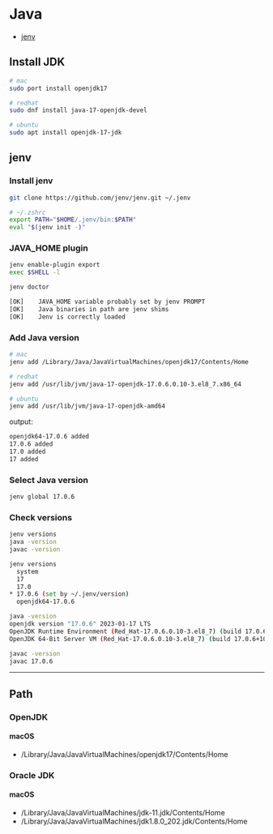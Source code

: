 # Java

- [jenv](https://github.com/jenv/jenv)

## Install JDK

```bash
# mac
sudo port install openjdk17

# redhat
sudo dnf install java-17-openjdk-devel

# ubuntu
sudo apt install openjdk-17-jdk
```

## jenv

### Install jenv

```bash
git clone https://github.com/jenv/jenv.git ~/.jenv
```

```bash
# ~/.zshrc
export PATH="$HOME/.jenv/bin:$PATH"
eval "$(jenv init -)"
```

### JAVA_HOME plugin

```bash
jenv enable-plugin export
exec $SHELL -l
```

```bash
jenv doctor

[OK]	JAVA_HOME variable probably set by jenv PROMPT
[OK]	Java binaries in path are jenv shims
[OK]	Jenv is correctly loaded
```

### Add Java version

```bash
# mac
jenv add /Library/Java/JavaVirtualMachines/openjdk17/Contents/Home

# redhat
jenv add /usr/lib/jvm/java-17-openjdk-17.0.6.0.10-3.el8_7.x86_64

# ubuntu
jenv add /usr/lib/jvm/java-17-openjdk-amd64
```

output:

```bash
openjdk64-17.0.6 added
17.0.6 added
17.0 added
17 added
```

### Select Java version

```bash
jenv global 17.0.6
```

### Check versions

```bash
jenv versions
java -version
javac -version
```

```bash
jenv versions
  system
  17
  17.0
* 17.0.6 (set by ~/.jenv/version)
  openjdk64-17.0.6

java -version
openjdk version "17.0.6" 2023-01-17 LTS
OpenJDK Runtime Environment (Red_Hat-17.0.6.0.10-3.el8_7) (build 17.0.6+10-LTS)
OpenJDK 64-Bit Server VM (Red_Hat-17.0.6.0.10-3.el8_7) (build 17.0.6+10-LTS, mixed mode, sharing)

javac -version
javac 17.0.6
```

---

## Path

### OpenJDK
#### macOS
- /Library/Java/JavaVirtualMachines/openjdk17/Contents/Home

### Oracle JDK
#### macOS
- /Library/Java/JavaVirtualMachines/jdk-11.jdk/Contents/Home
- /Library/Java/JavaVirtualMachines/jdk1.8.0_202.jdk/Contents/Home
